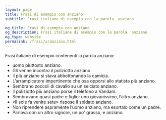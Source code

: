 ```yaml
---
layout: page
title: Frasi di esempio con anziano 
subtitle: Frasi italiane di esempio con la parola  anziano

og_title: Frasi di esempio con anziano 
og_description: Frasi italiane di esempio con la parola  anziano
og_type: website
permalink: /frasi/a/anziano.html
---
```


Frasi italiane di esempio contenenti la parola anziano:


- uomo piuttosto anziano.
- Gli venne incontro il poliziotto anziano.
- Il più anziano si stava abbottonando la camicia.
- L’arrampicatore impertinente che osa opporsi allo statista più anziano.
- Sembrano zoccoli di cavallo su un selciato anziano.
- Il poliziotto più anziano porse il telefono a Vandam.
- Sembravano quasi padre e figlio: uno giovanissimo, l’altro anziano.
- «Il sole fa venire sete» rispose il soldato anziano.
- Non riprendere aspramente l’uomo anziano, ma esortalo come un padre.
- Parlava con un altro signore, un po' grasso, e anziano.
